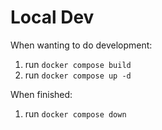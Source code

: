 # Local Dev

When wanting to do development:
1. run `docker compose build`
2. run `docker compose up -d`

When finished:
1. run `docker compose down`
